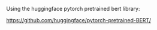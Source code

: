 Using the huggingface pytorch pretrained bert library:

https://github.com/huggingface/pytorch-pretrained-BERT/

